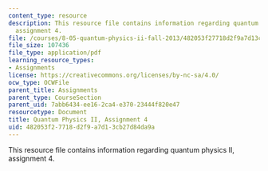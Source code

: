 ```yaml
---
content_type: resource
description: This resource file contains information regarding quantum physics II,
  assignment 4.
file: /courses/8-05-quantum-physics-ii-fall-2013/482053f27718d2f9a7d13cb27d84da9a_MIT8_05F13_ps4.pdf
file_size: 107436
file_type: application/pdf
learning_resource_types:
- Assignments
license: https://creativecommons.org/licenses/by-nc-sa/4.0/
ocw_type: OCWFile
parent_title: Assignments
parent_type: CourseSection
parent_uid: 7abb6434-ee16-2ca4-e370-23444f820e47
resourcetype: Document
title: Quantum Physics II, Assignment 4
uid: 482053f2-7718-d2f9-a7d1-3cb27d84da9a
---
```

This resource file contains information regarding quantum physics II, assignment 4.
